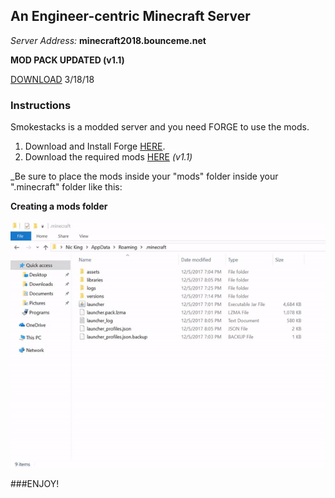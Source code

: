## An Engineer-centric Minecraft Server

_Server Address:_ **minecraft2018.bounceme.net**


**MOD PACK UPDATED (v1.1)**


[DOWNLOAD](https://github.com/macmine13/Smokestacks/releases/download/v1.1/smokestacks-mp1.1.zip)
3/18/18


### Instructions

Smokestacks is a modded server and you need FORGE to use the mods.

1. Download and Install Forge [HERE](http://adfoc.us/serve/sitelinks/?id=271228&url=http://files.minecraftforge.net/maven/net/minecraftforge/forge/1.12.2-14.23.2.2611/forge-1.12.2-14.23.2.2611-installer-win.exe).
2. Download the required mods [HERE](https://github.com/macmine13/Smokestacks/releases/download/v1.1/smokestacks-mp1.1.zip) _(v1.1)_

_Be sure to place the mods inside your "mods" folder inside your ".minecraft" folder like this:

**Creating a mods folder**


![Image](img/minecraft-mods.gif)




###ENJOY!



